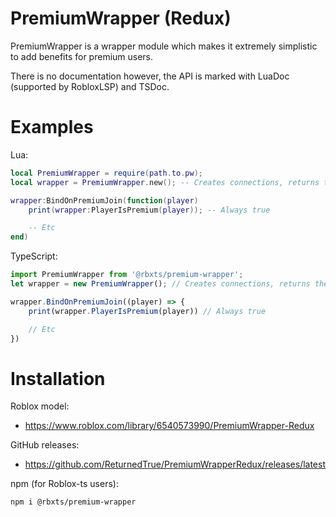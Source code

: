 # PremiumWrapper (Redux)
PremiumWrapper is a wrapper module which makes it extremely simplistic to add benefits for premium users.

There is no documentation however, the API is marked with LuaDoc (supported by RobloxLSP) and TSDoc.
# Examples
Lua:
```lua
local PremiumWrapper = require(path.to.pw);
local wrapper = PremiumWrapper.new(); -- Creates connections, returns the wrapper

wrapper:BindOnPremiumJoin(function(player)
    print(wrapper:PlayerIsPremium(player)); -- Always true

    -- Etc
end)
```

TypeScript:
```ts
import PremiumWrapper from '@rbxts/premium-wrapper';
let wrapper = new PremiumWrapper(); // Creates connections, returns the wrapper

wrapper.BindOnPremiumJoin((player) => {
    print(wrapper.PlayerIsPremium(player)) // Always true

    // Etc
})
```

# Installation
Roblox model:
- https://www.roblox.com/library/6540573990/PremiumWrapper-Redux

GitHub releases:
- https://github.com/ReturnedTrue/PremiumWrapperRedux/releases/latest

npm (for Roblox-ts users):
```
npm i @rbxts/premium-wrapper
```